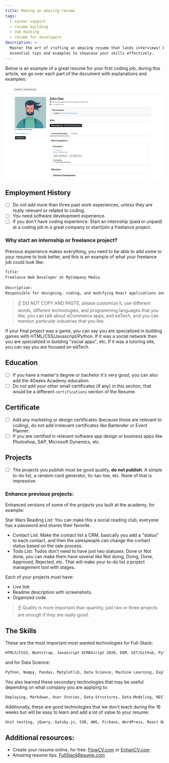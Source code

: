 ```yaml
---
title: Making an amazing resume
tags:
  - career support
  - resume building
  - Job Hunting
  - resume for developers
description: >-
  Master the art of crafting an amazing resume that lands interviews! Discover
  essential tips and examples to showcase your skills effectively.
---
```

Below is an example of a great resume for your first coding job, during this article, we go over each part of the document with explanations and examples:

![Image Resume](https://github.com/breatheco-de/content/blob/master/src/assets/images/resume2.png?raw=true)

## Employment History

- [ ] Do not add more than three past work experiences, unless they are really relevant or related to coding.
- [ ] You need software development experience.
- [ ] If you don't have coding experience: Start an internship (paid or unpaid) at a coding job in a great company or start/join a freelance project.

### Why start an internship or freelance project?

Previous experience makes everything, you need to be able to add some to your resume to look better, and this is an example of what your freelance job could look like:

```txt
Title: 
Freelance Web Developer at MyCompany Media

Description:
Responsible for designing, coding, and modifying React applications and Python APIs from layout/mockups/wireframes to functional and according to a client's specifications. Strive to create visually appealing sites that feature user-friendly design and clear navigation.
```

> :point_up:  DO NOT COPY AND PASTE, please customize it, use different words, different technologies, and programming languages that you like, you can talk about eCommerce apps, and edTech, and you can mention particular industries that you like.

If your final project was a game, you can say you are specialized in building games with HTML/CSS/Javascript/Python.
If it was a social network then you are specialized in building "social apps", etc.
If it was a tutoring site, you can say you are focused on edTech.

## Education

- [ ] If you have a master's degree or bachelor it's very good, you can also add the 4Geeks Academy education.
- [ ] Do not add your other small certificates (if any) in this section, that would be a different `certifications` section of the Resume.

## Certificate

- [ ] Add any marketing or design certificates (because those are relevant to coding), do not add irrelevant certificates like Bartender or Event Planner.
- [ ] If you are certified in relevant software app design or business apps like Photoshop, SAP, Microsoft Dynamics, etc.

## Projects 

- [ ] The projects you publish must be good quality, **do not publish**: A simple to-do list, a random card generator, tic-tac-toe, etc. None of that is impressive.

### Enhance previous projects:

Enhanced versions of some of the projects you built at the academy, for example:

Star Wars Reading List: You can make this a social reading club, everyone has a password and shares their favorite.
- Contact List: Make the contact list a CRM, basically you add a "status" to each contact, and then the salespeople can change the contact status based on the sale process.
- Todo List: Todos don't need to have just two statuses: Done or Not done, you can make them have several like Not doing, Doing, Done, Approved, Rejected, etc. That will make your to-do list a project management tool with stages.

Each of your projects must have:
- Live link
- Readme description with screenshots.
- Organized code.

> :point_up:  Quality is more important than quantity, just two or three projects are enough if they are really good.

## The Skills

These are the most important most wanted technologies for Full-Stack:

```txt
HTML5/CSS3, Bootstrap, Javascript ECMAScript 2020, DOM, GIT/Github, Python, Flask, APIs, React.js, Flux, SCRUM, SQL, SQLAlchemy, MySQL, Postgres
```

and for Data Science:
```txt
Python, Numpy, Pandas, Matplotlib, Data Science, Machine Learning, Exploratory data analysis (EDA), Webscraping
```

You also learned these secondary technologies that may be useful depending on what company you are applying to:

```txt
Deploying, Markdown, User Stories, Data-Structures, Data-Modeling, REST, MVC.
```

Additionally, these are good technologies that we don't teach during the 16 weeks but will be easy to learn and add a lot of value to your resume:

```txt
Unit testing, jQuery, Gatsby.js, SSR, AWS, Firbase, WordPress, React Native.
```


## Additional resources:

- Create your resume online, for free: [FlowCV.com](https://flowcv.io/) or [EnhanCV.com](https://enhancv.com/)
- Amazing resume tips: [FullStackResume.com](https://www.fullstackresume.com/)
